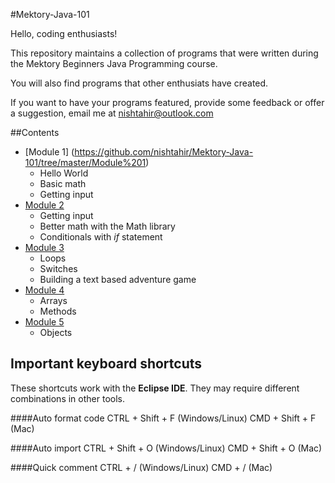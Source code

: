 #Mektory-Java-101

Hello, coding enthusiasts!

This repository maintains a collection of programs that were written during the Mektory Beginners Java Programming course.

You will also find programs that other enthusiats have created. 

If you want to have your programs featured, provide some feedback or offer a suggestion, email me at <nishtahir@outlook.com>

##Contents 

- [Module 1] (https://github.com/nishtahir/Mektory-Java-101/tree/master/Module%201)
	- Hello World
	- Basic math
	- Getting input
- [Module 2](https://github.com/nishtahir/Mektory-Java-101/tree/master/Module%202)
	- Getting input
	- Better math with the Math library 
	- Conditionals with *if* statement
- [Module 3](https://github.com/nishtahir/Mektory-Java-101/tree/master/Module%203)
	- Loops
	- Switches
	- Building a text based adventure game 
- [Module 4](https://github.com/nishtahir/Mektory-Java-101/tree/master/Module%204)
	- Arrays
	- Methods
- [Module 5](https://github.com/nishtahir/Mektory-Java-101/tree/master/Module%205)
	- Objects
		
## Important keyboard shortcuts 
These shortcuts work with the **Eclipse IDE**. They may require different combinations in other tools.

####Auto format code
	 CTRL + Shift + F 	(Windows/Linux)
	 CMD + Shift + F 	(Mac)
	 
####Auto import
	 CTRL + Shift + O 	(Windows/Linux)
	 CMD + Shift + O 	(Mac)
	 
####Quick comment
	 CTRL + / 	(Windows/Linux)
	 CMD + / 	(Mac)

